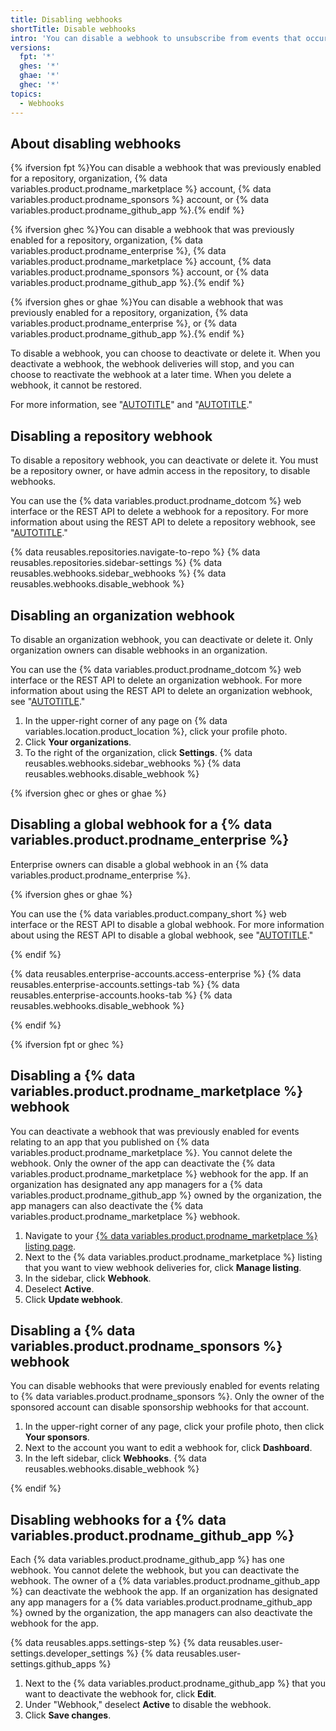 ```yaml
---
title: Disabling webhooks
shortTitle: Disable webhooks
intro: 'You can disable a webhook to unsubscribe from events that occur on {% data variables.product.prodname_dotcom %}.'
versions:
  fpt: '*'
  ghes: '*'
  ghae: '*'
  ghec: '*'
topics:
  - Webhooks
---
```


## About disabling webhooks

{% ifversion fpt %}You can disable a webhook that was previously enabled for a repository, organization, {% data variables.product.prodname_marketplace %} account, {% data variables.product.prodname_sponsors %} account, or {% data variables.product.prodname_github_app %}.{% endif %}

{% ifversion ghec %}You can disable a webhook that was previously enabled for a repository, organization, {% data variables.product.prodname_enterprise %}, {% data variables.product.prodname_marketplace %} account, {% data variables.product.prodname_sponsors %} account, or {% data variables.product.prodname_github_app %}.{% endif %}

{% ifversion ghes or ghae %}You can disable a webhook that was previously enabled for a repository, organization, {% data variables.product.prodname_enterprise %}, or {% data variables.product.prodname_github_app %}.{% endif %}

To disable a webhook, you can choose to deactivate or delete it. When you deactivate a webhook, the webhook deliveries will stop, and you can choose to reactivate the webhook at a later time. When you delete a webhook, it cannot be restored.

For more information, see "[AUTOTITLE](/webhooks/about-webhooks)" and "[AUTOTITLE](/webhooks/using-webhooks/creating-webhooks)."

## Disabling a repository webhook

To disable a repository webhook, you can deactivate or delete it. You must be a repository owner, or have admin access in the repository, to disable webhooks.

You can use the {% data variables.product.prodname_dotcom %} web interface or the REST API to delete a webhook for a repository. For more information about using the REST API to delete a repository webhook, see "[AUTOTITLE](/rest/webhooks/repos#delete-a-repository-webhook)."

{% data reusables.repositories.navigate-to-repo %}
{% data reusables.repositories.sidebar-settings %}
{% data reusables.webhooks.sidebar_webhooks %}
{% data reusables.webhooks.disable_webhook %}

## Disabling an organization webhook

To disable an organization webhook, you can deactivate or delete it. Only organization owners can disable webhooks in an organization.

You can use the {% data variables.product.prodname_dotcom %} web interface or the REST API to delete an organization webhook. For more information about using the REST API to delete an organization webhook, see "[AUTOTITLE](/rest/orgs/webhooks#delete-an-organization-webhook)."

1. In the upper-right corner of any page on {% data variables.location.product_location %}, click your profile photo.
1. Click **Your organizations**.
1. To the right of the organization, click **Settings**.
{% data reusables.webhooks.sidebar_webhooks %}
{% data reusables.webhooks.disable_webhook %}

{% ifversion ghec or ghes or ghae %}

## Disabling a global webhook for a {% data variables.product.prodname_enterprise %}

Enterprise owners can disable a global webhook in an {% data variables.product.prodname_enterprise %}.

{% ifversion ghes or ghae %}

You can use the {% data variables.product.company_short %} web interface or the REST API to disable a global webhook. For more information about using the REST API to disable a global webhook, see "[AUTOTITLE](/rest/enterprise-admin/global-webhooks)."

{% endif %}

{% data reusables.enterprise-accounts.access-enterprise %}
{% data reusables.enterprise-accounts.settings-tab %}
{% data reusables.enterprise-accounts.hooks-tab %}
{% data reusables.webhooks.disable_webhook %}

{% endif %}

{% ifversion fpt or ghec %}

## Disabling a {% data variables.product.prodname_marketplace %} webhook

You can deactivate a webhook that was previously enabled for events relating to an app that you published on {% data variables.product.prodname_marketplace %}. You cannot delete the webhook. Only the owner of the app can deactivate the {% data variables.product.prodname_marketplace %} webhook for the app. If an organization has designated any app managers for a {% data variables.product.prodname_github_app %} owned by the organization, the app managers can also deactivate the {% data variables.product.prodname_marketplace %} webhook.

1. Navigate to your [{% data variables.product.prodname_marketplace %} listing page](https://github.com/marketplace/manage).
1. Next to the {% data variables.product.prodname_marketplace %} listing that you want to view webhook deliveries for, click **Manage listing**.
1. In the sidebar, click **Webhook**.
1. Deselect **Active**.
1. Click **Update webhook**.

## Disabling a {% data variables.product.prodname_sponsors %} webhook

You can disable webhooks that were previously enabled for events relating to {% data variables.product.prodname_sponsors %}. Only the owner of the sponsored account can disable sponsorship webhooks for that account.

1. In the upper-right corner of any page, click your profile photo, then click **Your sponsors**.
1. Next to the account you want to edit a webhook for, click **Dashboard**.
1. In the left sidebar, click **Webhooks**.
{% data reusables.webhooks.disable_webhook %}

{% endif %}

## Disabling webhooks for a {% data variables.product.prodname_github_app %}

Each {% data variables.product.prodname_github_app %} has one webhook. You cannot delete the webhook, but you can deactivate the webhook. The owner of a {% data variables.product.prodname_github_app %} can deactivate the webhook the app. If an organization has designated any app managers for a {% data variables.product.prodname_github_app %} owned by the organization, the app managers can also deactivate the webhook for the app.

{% data reusables.apps.settings-step %}
{% data reusables.user-settings.developer_settings %}
{% data reusables.user-settings.github_apps %}
1. Next to the {% data variables.product.prodname_github_app %} that you want to deactivate the webhook for, click **Edit**.
1. Under "Webhook," deselect **Active** to disable the webhook.
1. Click **Save changes**.
